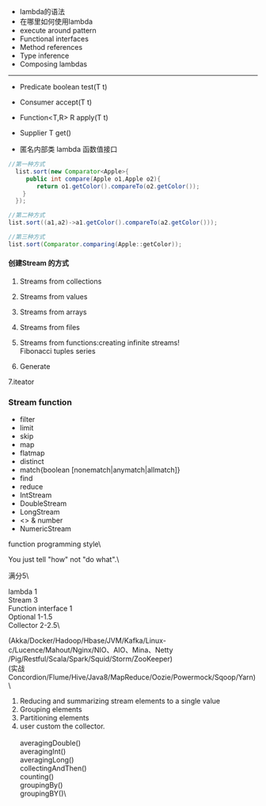 - lambda的语法
- 在哪里如何使用lambda
- execute around pattern
- Functional interfaces
- Method references
- Type inference
- Composing lambdas

-----
- Predicate boolean test(T t)
- Consumer accept(T t)
- Function<T,R> R apply(T t)
- Supplier<T> T get()

- 匿名内部类 lambda 函数值接口

```java
//第一种方式
  list.sort(new Comparator<Apple>{
     public int compare(Apple o1,Apple o2){
        return o1.getColor().compareTo(o2.getColor());
    }   
  });
```
```java
//第二种方式
list.sort((a1,a2)->a1.getColor().compareTo(a2.getColor()));
```
```java
//第三种方式
list.sort(Comparator.comparing(Apple::getColor));
```
#### 创建Stream 的方式
1. Streams from collections
2. Streams from values
3. Streams from arrays
4. Streams from files
5. Streams from functions:creating infinite streams!\
    Fibonacci tuples series
   
6. Generate

7.iteator

### Stream function
- filter
- limit
- skip
- map
- flatmap
- distinct
- match{boolean [nonematch|anymatch|allmatch]}
- find
- reduce
- IntStream
- DoubleStream
- LongStream
- <<Stream in really action>> & number
- NumericStream

function programming style\

You just tell "how" not "do what".\

满分5\

lambda              1\
Stream              3\
Function interface  1\
Optional            1-1.5\
Collector           2-2.5\

(Akka/Docker/Hadoop/Hbase/JVM/Kafka/Linux-c/Lucence/Mahout/Nginx/NIO、AIO、Mina、Netty\
    /Pig/Restful/Scala/Spark/Squid/Storm/ZooKeeper)\
(实战 Concordion/Flume/Hive/Java8/MapReduce/Oozie/Powermock/Sqoop/Yarn)\
\
1. Reducing and summarizing stream elements to a single value
2. Grouping elements
3. Partitioning elements
4. user custom the collector.\
\
averagingDouble()\
averagingInt()\
averagingLong()\
collectingAndThen()\
counting()\
groupingBy()\
groupingBY()\
   
